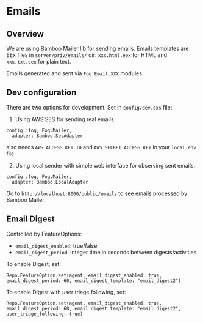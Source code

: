 # Emails

## Overview

We are using [Bamboo Mailer](https://hexdocs.pm/bamboo/Bamboo.Mailer.html) lib for sending emails.
Emails templates are EEx files in `server/priv/emails/` dir: `xxx.html.eex` for HTML and `xxx.txt.eex` for plain text.

Emails generated and sent via `Fog.Email.XXX` modules.

## Dev configuration

There are two options for development. Set in `config/dev.exs` file:

1. Using AWS SES for sending real emails.

```
config :fog, Fog.Mailer,
  adapter: Bamboo.SesAdapter
```

also needs `AWS_ACCESS_KEY_ID` and `AWS_SECRET_ACCESS_KEY` in your `local.env` file.

2. Using local sender with simple web interface for observing sent emails:

```
config :fog, Fog.Mailer,
  adapter: Bamboo.LocalAdapter
```

Go to `http://localhost:8000/public/emails` to see emails processed by Bamboo Mailer.

## Email Digest

Controlled by FeatureOptions:

- `email_digest_enabled`: true/false
- `email_digest_period`: integer time in seconds between digests/activities

To enable Digest, set:

`Repo.FeatureOption.set(agent, email_digest_enabled: true, email_digest_period: 60, email_digest_template: "email_digest2")`

To enable Digest with user triage following, set:

`Repo.FeatureOption.set(agent, email_digest_enabled: true, email_digest_period: 60, email_digest_template: "email_digest2", user_triage_following: true)`
